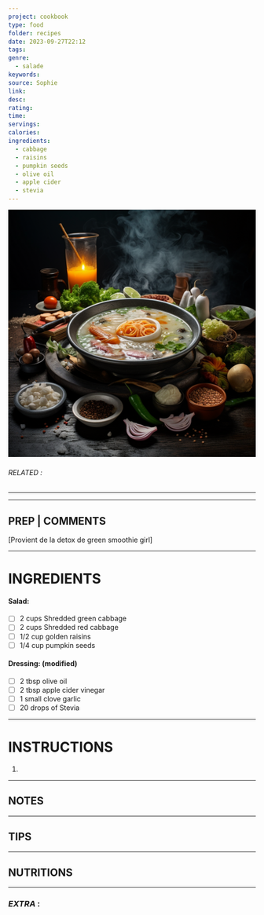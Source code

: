 ```yaml
---
project: cookbook
type: food
folder: recipes
date: 2023-09-27T22:12
tags: 
genre:
  - salade
keywords: 
source: Sophie
link: 
desc: 
rating: 
time: 
servings: 
calories: 
ingredients:
  - cabbage
  - raisins
  - pumpkin seeds
  - olive oil
  - apple cider
  - stevia
---
```


![IMAGE](_default.png)

###### *RELATED* : 
---


---
## PREP | COMMENTS

[Provient de la detox de green smoothie girl]

---
# INGREDIENTS

#### Salad:

- [ ] 2 cups Shredded green cabbage
- [ ] 2 cups Shredded red cabbage
- [ ] 1/2 cup golden raisins
- [ ] 1/4 cup pumpkin seeds

#### Dressing: (modified)

- [ ] 2 tbsp olive oil
- [ ] 2 tbsp apple cider vinegar
- [ ] 1 small clove garlic
- [ ] 20 drops of Stevia

---
# INSTRUCTIONS

1. 

---
## NOTES



---
## TIPS



---
## NUTRITIONS



---
### *EXTRA* :



